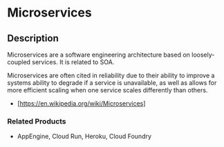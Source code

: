 # Microservices

## Description

Microservices are a software engineering architecture based on loosely-coupled services.  It is related to SOA.

Microservices are often cited in reliability due to their ability to improve a systems ability to degrade if a service is unavailable, as well as allows for more efficient scaling when one service scales differently than others.

- [https://en.wikipedia.org/wiki/Microservices]

### Related Products

- AppEngine, Cloud Run, Heroku, Cloud Foundry